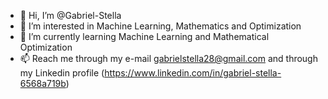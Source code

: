 - 👋 Hi, I’m @Gabriel-Stella
- 👀 I’m interested in Machine Learning, Mathematics and Optimization
- 🌱 I’m currently learning Machine Learning and Mathematical Optimization
- 📫 Reach me through my e-mail gabrielstella28@gmail.com and through my Linkedin profile (https://www.linkedin.com/in/gabriel-stella-6568a719b)

<!---
Gabriel-Stella/Gabriel-Stella is a ✨ special ✨ repository because its `README.md` (this file) appears on your GitHub profile.
You can click the Preview link to take a look at your changes.
--->
